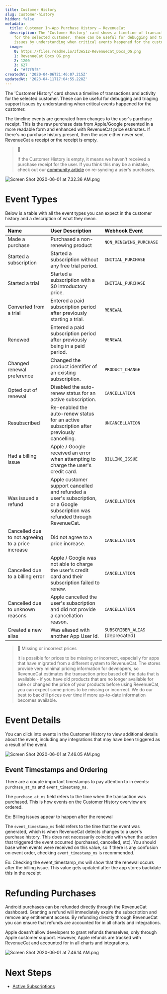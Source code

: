 ```yaml
---
title: Customer History
slug: customer-history
hidden: false
metadata:
  title: Customer In-App Purchase History – RevenueCat
  description: The 'Customer History' card shows a timeline of transactions and activity
    for the selected customer. These can be useful for debugging and triaging support
    issues by understanding when critical events happened for the customer.
  image:
    0: https://files.readme.io/3f3e512-RevenueCat_Docs_OG.png
    1: RevenueCat Docs OG.png
    2: 1200
    3: 627
    4: "#f7f5f5"
createdAt: '2020-04-06T21:46:07.215Z'
updatedAt: '2023-04-11T17:04:55.228Z'
---
```

The 'Customer History' card shows a timeline of transactions and activity for the selected customer. These can be useful for debugging and triaging support issues by understanding when critical events happened for the customer.

The timeline events are generated from changes to the user's purchase receipt. This is the raw purchase data from Apple/Google presented in a more readable form and enhanced with RevenueCat price estimates. If there's no purchase history present, then the user either never sent RevenueCat a receipt or the receipt is empty.

> 📘 
> 
> If the Customer History is empty, it means we haven't received a purchase receipt for the user. If you think this may be a mistake, check out our [community article](https://community.revenuecat.com/dashboard-tools-52/when-a-purchase-isn-t-showing-up-in-revenuecat-105) on re-syncing a user's purchases.

![](https://files.readme.io/30a3f7f-Screen_Shot_2020-06-01_at_7.32.36_AM.png "Screen Shot 2020-06-01 at 7.32.36 AM.png")

# Event Types

Below is a table with all the event types you can expect in the customer history and a description of what they mean.

| Name                                              | User Description                                                                                                               | Webhook Event                   |
| :------------------------------------------------ | :----------------------------------------------------------------------------------------------------------------------------- | :------------------------------ |
| Made a purchase                                   | Purchased a non-renewing product                                                                                               | `NON_RENEWING_PURCHASE`         |
| Started a subscription                            | Started a subscription without any free trial period.                                                                          | `INITIAL_PURCHASE`              |
| Started a trial                                   | Started a subscription with a $0 introductory price.                                                                           | `INITIAL_PURCHASE`              |
| Converted from a trial                            | Entered a paid subscription period after previously starting a trial.                                                          | `RENEWAL`                       |
| Renewed                                           | Entered a paid subscription period after previously being in a paid period.                                                    | `RENEWAL`                       |
| Changed renewal preference                        | Changed the product identifier of an existing subscription.                                                                    | `PRODUCT_CHANGE`                |
| Opted out of renewal                              | Disabled the auto-renew status for an active subscription.                                                                     | `CANCELLATION`                  |
| Resubscribed                                      | Re-enabled the auto-renew status for an active subscription after previously cancelling.                                       | `UNCANCELLATION`                |
| Had a billing issue                               | Apple / Google received an error when attempting to charge the user's credit card.                                             | `BILLING_ISSUE`                 |
| Was issued a refund                               | Apple customer support cancelled and refunded a user's subscription, or a Google subscription was refunded through RevenueCat. | `CANCELLATION`                  |
| Cancelled due to not agreeing to a price increase | Did not agree to a price increase.                                                                                             | `CANCELLATION`                  |
| Cancelled due to a billing error                  | Apple / Google was not able to charge the user's credit card and their subscription failed to renew.                           | `CANCELLATION`                  |
| Cancelled due to unknown reasons                  | Apple cancelled the user's subscription and did not provide a cancellation reason.                                             | `CANCELLATION`                  |
| Created a new alias                               | Was aliased with another App User Id.                                                                                          | `SUBSCRIBER_ALIAS` (deprecated) |

> 📘 Missing or incorrect prices
> 
> It is possible for prices to be missing or incorrect, especially for apps that have migrated from a different system to RevenueCat. The stores provide very minimal pricing information for developers, so RevenueCat estimates the transaction price based off the data that is available - if you have old products that are no longer available for sale or changed the price of your products before using RevenueCat, you can expect some prices to be missing or incorrect. We do our best to backfill prices over time if more up-to-date information becomes available.

# Event Details

You can click into events in the Customer History to view additional details about the event, including any integrations that may have been triggered as a result of the event. 

![](https://files.readme.io/703caac-Screen_Shot_2020-06-01_at_7.46.05_AM.png "Screen Shot 2020-06-01 at 7.46.05 AM.png")

## Event Timestamps and Ordering

There are a couple important timestamps to pay attention to in events: `purchase_at_ms` and `event_timestamp_ms`. 

The `purchase_at_ms` field refers to the time when the transaction was purchased. This is how events on the Customer History overview are ordered.

Ex: Billing issues appear to happen after the renewal

The `event_timestamp_ms` field refers to the time that the event was generated, which is when RevenueCat detects changes to a user's purchase history. This does not necessarily coincide with when the action that triggered the event occurred (purchased, cancelled, etc). You should base when events were received on this value, so if there is any confusion on event order, checking `event_timestamp_ms` is recommended. 

Ex: Checking the event_timestamp_ms will show that the renewal occurs after the billing issue. This value gets updated after the app stores backdate this in the receipt

# Refunding Purchases

Android purchases can be refunded directly through the RevenueCat dashboard. Granting a refund will immediately expire the subscription and remove any entitlement access. By refunding directly through RevenueCat you can ensure that refunds are accounted for in all charts and integrations.

Apple doesn’t allow developers to grant refunds themselves, only through Apple customer support. However, Apple refunds are tracked with RevenueCat and accounted for in all charts and integrations.

![](https://files.readme.io/6fc40df-Screen_Shot_2020-06-01_at_7.46.14_AM.png "Screen Shot 2020-06-01 at 7.46.14 AM.png")

# Next Steps

- [Active Subscriptions ](doc:active-subscriptions)